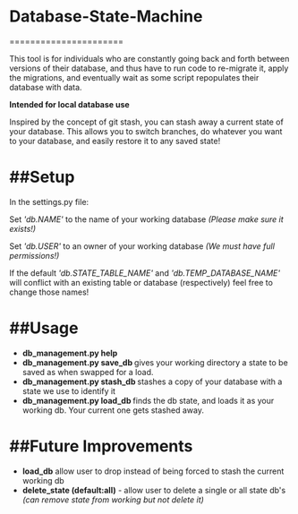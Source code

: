 # Database-State-Machine
======================


This tool is for individuals who are constantly going back and forth between versions
of their database, and thus have to run code to re-migrate it, apply the migrations, and
eventually wait as some script repopulates their database with data.

**Intended for local database use**

Inspired by the concept of git stash, you can stash away a current state of your database.
This allows you to switch branches, do whatever you want to your database, and easily restore it to any saved state!

##Setup
=======

In the settings.py file:

Set *'db.NAME'* to the name of your working database *(Please make sure it exists!)*

Set *'db.USER'* to an owner of your working database *(We must have full permissions!)*

If the default *'db.STATE_TABLE_NAME'* and *'db.TEMP_DATABASE_NAME'* will conflict with
an existing table or database (respectively) feel free to change those names!

##Usage
=======

- **db_management.py help**
- **db_management.py save_db <state name>**  gives your working directory a state to be saved as when swapped for a load.
- **db_management.py stash_db <state name>**  stashes a copy of your database with a state we use to identify it
- **db_management.py load_db <state name>** finds the db state, and loads it as your working db. Your current one gets stashed away.


##Future Improvements
=====================
- **load_db**  allow user to drop instead of being forced to stash the current working db
- **delete_state <state name> (default:all)** - allow user to delete a single or all state db's *(can remove state from working but not delete it)*

